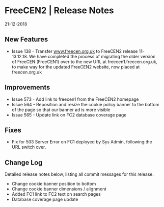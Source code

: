 __FreeCEN2 | Release Notes__
  =======================
  21-12-2018

  __New Features__
  ----------------

  * Issue 138 - Transfer www.freecen.org.uk to FreeCEN2 release 11-13.12.18.  We have completed the process of migrating the older version of FreeCEN (FreeCEN1) over to the new URL at freecen1.freecen.org.uk, to make way for the updated FreeCEN2 website, now placed at freecen.org.uk


  __Improvements__
  ----------------

  * Issue 573 - Add link to freecen1 from the FreeCEN2 homepage
  * Issue 564 - Reposition and resize the cookie policy banner to the bottom of the page so that our banner ad is more visible  
  * Issue 565 - Update link on FC2 database coverage page 


  __Fixes__
  ---------

  * Fix for 503 Server Error on FC1 deployed by Sys Admin, following the URL switch over.


  __Change Log__
  ----------------

  Detailed release notes below, listing all commit messages for this release.


* Change cookie banner position to bottom
* Change cookie banner dimensions / alignment
* Added FC1 link to FC2 text on search pages
* Database coverage page update 

  
